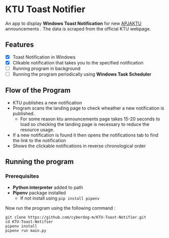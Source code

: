 # KTU Toast Notifier

An app to display **Windows Toast Notification** for new [APJAKTU](https://ktu.edu.in/home.htm) announcements . The data is scraped from the official KTU webpage.


## Features
- [x] Toast Notification in Windows
- [x] Clikable notification that takes you to the specified notification
- [ ] Running program in background
- [ ] Running the program periodically using **Windows Task Scheduler**

## Flow of the Program
- KTU publishes a new notification
- Program scans the landing page to check wheather a new notification is published.
    - For some reason ktu announcements page takes 15-20 seconds to load so checking the landing page is necessary to reduce the resource usage.
- If a new notification is found it then opens the notifications tab to find the link to the notification
- Shows the clickable notifications in reverse chronological order


## Running the program
### Prerequisites
- **Python interpreter** added to path
- **Pipenv** package installed
    - If not install using `pip install pipenv`

Now run the program using the following command :

```
git clone https://github.com/cyberdog-m/KTU-Toast-Notifier.git
cd KTU-Toast-Notifier
pipenv install
pipenv run main.py
```